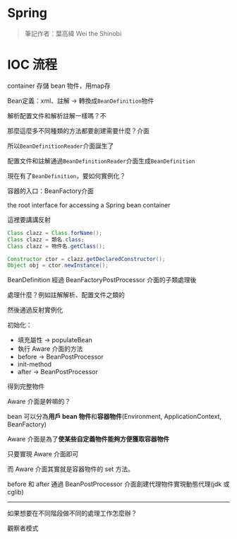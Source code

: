 # Spring

> 筆記作者：葉高緯 Wei the Shinobi

# IOC 流程

container 存儲 bean 物件，用map存

Bean定義：xml、註解 -> 轉換成`BeanDefinition`物件

解析配置文件和解析註解一樣嗎？不

那麼這麼多不同種類的方法都要創建需要什麼？介面

所以`BeanDefinitionReader`介面誕生了

配置文件和註解通過`BeanDefinitionReader`介面生成`BeanDefinition`

現在有了`BeanDefinition`，要如何實例化？

容器的入口：BeanFactory介面

the root interface for accessing a Spring bean container

這裡要講講反射

```java
Class clazz = Class.forName();
Class clazz = 類名.class;
Class clazz = 物件名.getClass();

Constructor ctor = clazz.getDeclaredConstructor();
Object obj = ctor.newInstance();
```

BeanDefinition 經過 BeanFactoryPostProcessor 介面的子類處理後

處理什麼？例如註解解析、配置文件之類的

然後通過反射實例化

初始化：

- 填充屬性 -> populateBean
- 執行 Aware 介面的方法
- before -> BeanPostProcessor
- init-method
- after -> BeanPostProcessor

得到完整物件

Aware 介面是幹嘛的？

bean 可以分為**用戶 bean 物件**和**容器物件**(Environment, ApplicationContext, BeanFactory)

Aware 介面是為了**使某些自定義物件能夠方便獲取容器物件**

只要實現 Aware 介面即可

而 Aware 介面其實就是容器物件的 set 方法。

before 和 after 通過 BeanPostProcessor 介面創建代理物件實現動態代理(jdk 或 cglib)

---

如果想要在不同階段做不同的處理工作怎麼辦？

觀察者模式

